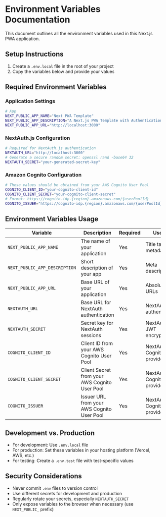 # Environment Variables Documentation

This document outlines all the environment variables used in this Next.js PWA application.

## Setup Instructions

1. Create a `.env.local` file in the root of your project
2. Copy the variables below and provide your values

## Required Environment Variables

### Application Settings

```bash
# App
NEXT_PUBLIC_APP_NAME="Next PWA Template"
NEXT_PUBLIC_APP_DESCRIPTION="A Next.js PWA Template with Authentication"
NEXT_PUBLIC_APP_URL="http://localhost:3000"
```

### NextAuth.js Configuration

```bash
# Required for NextAuth.js authentication
NEXTAUTH_URL="http://localhost:3000"
# Generate a secure random secret: openssl rand -base64 32
NEXTAUTH_SECRET="your-generated-secret-key"
```

### Amazon Cognito Configuration

```bash
# These values should be obtained from your AWS Cognito User Pool
COGNITO_CLIENT_ID="your-cognito-client-id"
COGNITO_CLIENT_SECRET="your-cognito-client-secret"
# Format: https://cognito-idp.{region}.amazonaws.com/{userPoolId}
COGNITO_ISSUER="https://cognito-idp.{region}.amazonaws.com/{userPoolId}"
```

## Environment Variables Usage

| Variable | Description | Required | Used In |
|----------|-------------|----------|---------|
| `NEXT_PUBLIC_APP_NAME` | The name of your application | Yes | Title tags, metadata |
| `NEXT_PUBLIC_APP_DESCRIPTION` | Short description of your app | Yes | Meta description |
| `NEXT_PUBLIC_APP_URL` | Base URL of your application | Yes | Absolute URLs |
| `NEXTAUTH_URL` | Base URL for NextAuth authentication | Yes | NextAuth.js authentication |
| `NEXTAUTH_SECRET` | Secret key for NextAuth sessions | Yes | NextAuth.js JWT encryption |
| `COGNITO_CLIENT_ID` | Client ID from your AWS Cognito User Pool | Yes | NextAuth Cognito provider |
| `COGNITO_CLIENT_SECRET` | Client Secret from your AWS Cognito User Pool | Yes | NextAuth Cognito provider |
| `COGNITO_ISSUER` | Issuer URL from your AWS Cognito User Pool | Yes | NextAuth Cognito provider |

## Development vs. Production

- For development: Use `.env.local` file
- For production: Set these variables in your hosting platform (Vercel, AWS, etc.)
- For testing: Create a `.env.test` file with test-specific values

## Security Considerations

- Never commit `.env` files to version control
- Use different secrets for development and production
- Regularly rotate your secrets, especially `NEXTAUTH_SECRET`
- Only expose variables to the browser when necessary (use `NEXT_PUBLIC_` prefix) 